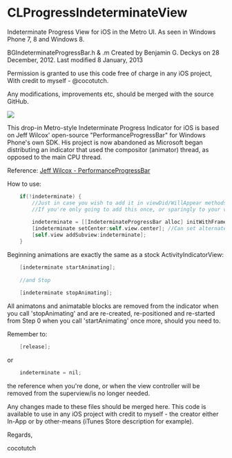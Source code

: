 CLProgressIndeterminateView
===========================

Indeterminate Progress View for iOS in the Metro UI. As seen in Windows Phone 7, 8 and Windows 8.

BGIndeterminateProgressBar.h & .m
Created by Benjamin G. Deckys on 28 December, 2012.
Last modified 8 January, 2013
  
Permission is granted to use this code free of charge in any iOS project,
With credit to myself - @cocotutch.

Any modifications, improvements etc, should be merged with the source GitHub.

![](/cocotutch/CLProgressIndeterminateView/raw/master/IndeterminateWindowsPhoneProgressBar.png)

This drop-in Metro-style Indeterminate Progress Indicator for iOS is based on Jeff Wilcox' open-source "PerformanceProgressBar" for Windows Phone's own SDK.
His project is now abandoned as Microsoft began distributing an indicator that used the compositor (animator) thread, as opposed to the main CPU thread.

Reference: [Jeff Wilcox - PerformanceProgressBar](http://www.jeff.wilcox.name/2010/08/performanceprogressbar/)

How to use:

```objective-c
    if(!indeterminate) { 
        //Just in case you wish to add it in viewDid/WillAppear methods, use the if statement.
        //If you're only going to add this once, or sparingly to your view, do not use the if statement.
    
        indeterminate = [[IndeterminateProgressBar alloc] initWithFrame:CGRectMake(0, 0, 320, 6)]; //Limit unless modified.
        [indeterminate setCenter:self.view.center]; //Can set alternate position, however.
        [self.view addSubview:indeterminate];
    }
```

Beginning animations are exactly the same as a stock ActivityIndicatorView:

```objective-c
    [indeterminate startAnimating];
    
    //and Stop
    
    [indeterminate stopAnimating];
```
All animatons and animatable blocks are removed from the indicator when you call 'stopAnimating' and are re-created, re-positioned and re-started from Step 0
when you call 'startAnimating' once more, should you need to.

Remember to:
```objective-c
    [release];
```
or 
```objective-c
    indeterminate = nil;
``` 
the reference when you're done, or when the view controller will be removed from the superview/is no longer needed.

Any changes made to these files should be merged here. This code is available to use in any iOS project with credit to myself - the creator either In-App or by other-means (iTunes Store description for example).

Regards,

cocotutch
